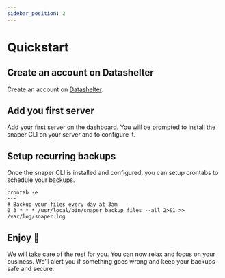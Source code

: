 ```yaml
---
sidebar_position: 2
---
```


# Quickstart

## Create an account on Datashelter

Create an account on [Datashelter](https://app.datashelter.tech).


## Add you first server

Add your first server on the dashboard. You will be prompted to install the snaper CLI on your server and to configure it.

## Setup recurring backups

Once the snaper CLI is installed and configured, you can setup crontabs to schedule your backups.

```
crontab -e
---
# Backup your files every day at 3am
0 3 * * * /usr/local/bin/snaper backup files --all 2>&1 >> /var/log/snaper.log
```

## Enjoy 🚀

We will take care of the rest for you. You can now relax and focus on your business. We’ll alert you if something goes wrong and keep your backups safe and secure.